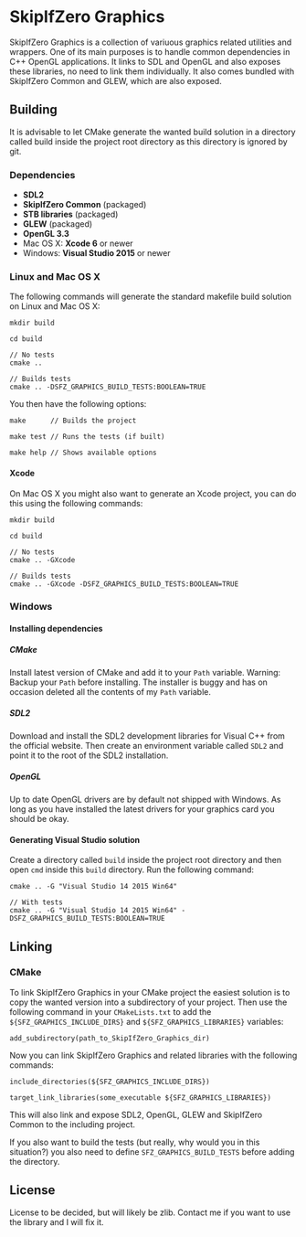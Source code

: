 # SkipIfZero Graphics

SkipIfZero Graphics is a collection of variuous graphics related utilities and wrappers. One of its main purposes is to handle common dependencies in C++ OpenGL applications. It links to SDL and OpenGL and also exposes these libraries, no need to link them individually. It also comes bundled with SkipIfZero Common and GLEW, which are also exposed.

## Building

It is advisable to let CMake generate the wanted build solution in a directory called build inside the project root directory as this directory is ignored by git.

### Dependencies

- __SDL2__
- __SkipIfZero Common__ (packaged)
- __STB libraries__ (packaged)
- __GLEW__ (packaged)
- __OpenGL 3.3__
- Mac OS X: __Xcode 6__ or newer
- Windows: __Visual Studio 2015__ or newer

### Linux and Mac OS X

 The following commands will generate the standard makefile build solution on Linux and Mac OS X:

	mkdir build

	cd build

	// No tests
	cmake ..

	// Builds tests
	cmake .. -DSFZ_GRAPHICS_BUILD_TESTS:BOOLEAN=TRUE

You then have the following options:

	make      // Builds the project

	make test // Runs the tests (if built)

	make help // Shows available options

#### Xcode
On Mac OS X you might also want to generate an Xcode project, you can do this using the following commands:

	mkdir build

	cd build

	// No tests
	cmake .. -GXcode

	// Builds tests
	cmake .. -GXcode -DSFZ_GRAPHICS_BUILD_TESTS:BOOLEAN=TRUE

### Windows

#### Installing dependencies

##### CMake
Install latest version of CMake and add it to your `Path` variable. Warning: Backup your `Path` before installing. The installer is buggy and has on occasion deleted all the contents of my `Path` variable.

##### SDL2
Download and install the SDL2 development libraries for Visual C++ from the official website. Then create an environment variable called `SDL2` and point it to the root of the SDL2 installation.

##### OpenGL
Up to date OpenGL drivers are by default not shipped with Windows. As long as you have installed the latest drivers for your graphics card you should be okay.

#### Generating Visual Studio solution
Create a directory called `build` inside the project root directory and then open `cmd` inside this `build` directory. Run the following command:

	cmake .. -G "Visual Studio 14 2015 Win64"
    
    // With tests
    cmake .. -G "Visual Studio 14 2015 Win64" -DSFZ_GRAPHICS_BUILD_TESTS:BOOLEAN=TRUE
## Linking

### CMake
To link SkipIfZero Graphics in your CMake project the easiest solution is to copy the wanted version into a subdirectory of your project. Then use the following command in your `CMakeLists.txt` to add the `${SFZ_GRAPHICS_INCLUDE_DIRS}` and `${SFZ_GRAPHICS_LIBRARIES}` variables:

	add_subdirectory(path_to_SkipIfZero_Graphics_dir)

Now you can link SkipIfZero Graphics and related libraries with the following commands:

	include_directories(${SFZ_GRAPHICS_INCLUDE_DIRS})

	target_link_libraries(some_executable ${SFZ_GRAPHICS_LIBRARIES})

This will also link and expose SDL2, OpenGL, GLEW and SkipIfZero Common to the including project.

If you also want to build the tests (but really, why would you in this situation?) you also need to define `SFZ_GRAPHICS_BUILD_TESTS` before adding the directory.

## License
License to be decided, but will likely be zlib. Contact me if you want to use the library and I will fix it.
